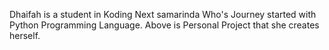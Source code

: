 Dhaifah is a student in Koding Next samarinda Who's Journey started with Python Programming Language. Above is Personal Project that she creates herself.